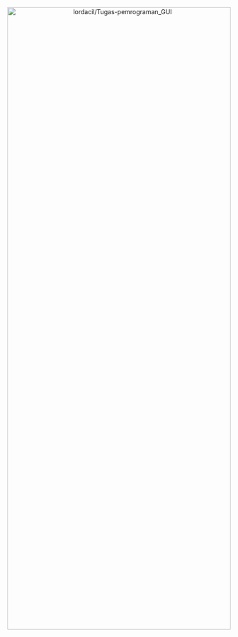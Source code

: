 <p align="center">
  <a name="top" href="#octocat-hi-there-thanks-for-visiting-">
     <img alt="lordacil/Tugas-pemrograman_GUI" height="60%" width="100%" src="https://i.ibb.co/vXTMJds/gui111.png"/>
  </a>
  <br><br><br><br>
</p>
